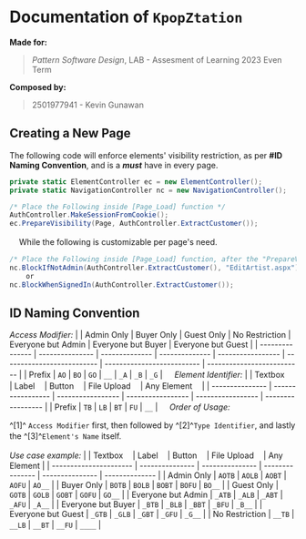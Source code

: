 ﻿ㅤ
ㅤ
# Documentation of `KpopZtation`

__Made for:__
> _Pattern Software Design_,
> LAB -  Assesment of Learning
> 2023 Even Term

__Composed by:__
> 2501977941 - Kevin Gunawan

## Creating a New Page

The following code will enforce elements' visibility restriction, as per __#ID Naming Convention__, and is a __*must*__ have in every page.
```csharp
private static ElementController ec = new ElementController();
private static NavigationController nc = new NavigationController();

/* Place the Following inside [Page_Load] function */
AuthController.MakeSessionFromCookie();
ec.PrepareVisibility(Page, AuthController.ExtractCustomer());
```
ㅤ
While the following is customizable per page's need.
```csharp
/* Place the Following inside [Page_Load] function, after the "PrepareVisibility" fucntion is called */
nc.BlockIfNotAdmin(AuthController.ExtractCustomer(), "EditArtist.aspx");
	or
nc.BlockWhenSignedIn(AuthController.ExtractCustomer());
```

## ID Naming Convention

_Access Modifier:_
|							|	Admin Only	|	Buyer Only		|	Guest Only		|	No Restriction	|	Everyone but Admin		|	Everyone but Buyer |	Everyone but Guest |
|	---------------	|	---------------	|	--------------	|	--------------	|	-----------------	|	--------------------------	|	--------------------------	|	--------------------------	|
|	Prefix				|	`AO`					| 	`BO`					|	`GO`					|	`__`						|	`_A`									|	`_B`									|	`_G`									|
ㅤ
_Element Identifier:_
|  							|	Textboxㅤ			|	Labelㅤ				|	Buttonㅤ			|	File Uploadㅤ		|	Any Elementㅤ	|
|	---------------	|	-----------------	|	-----------------	|	-----------------	|	-----------------	|	-----------------	|
|	Prefix				|	`TB`					| 	`LB`					|	`BT`					|	`FU`					|	`__`						|
ㅤ
_Order of Usage:_

^[1]^ `Access Modifier` first, then followed by ^[2]^`Type Identifier`, and lastly the ^[3]^`Element's Name` itself.
ㅤ

*Use case example:*
|  										|	Textboxㅤ		|	Labelㅤ			|	Buttonㅤ		|	File Uploadㅤ	|	Any Element	|
|	----------------------	|	---------------	|	---------------	|	---------------	|	---------------	|	--------------	|
|	Admin Only				|	`AOTB`			| 	`AOLB`			|	`AOBT`			|	`AOFU`			|	`AO__`			|
|	Buyer Only					|	`BOTB`			| 	`BOLB`			|	`BOBT`			|	`BOFU`			|	`BO__`			|
|	Guest Only					|	`GOTB`			| 	`GOLB`			|	`GOBT`			|	`GOFU`			|	`GO__`			|
|	Everyone but Admin	|	`_ATB`			|  `_ALB`				|	`_ABT`			|	`_AFU`			|	`_A__`				|
|	Everyone but Buyer	|	`_BTB`			|  `_BLB`				|	`_BBT`			|	`_BFU`			|	`_B__`				|
|	Everyone but Guest	|	`_GTB`			|  `_GLB`				|	`_GBT`			|	`_GFU`			|	`_G__`				|
|	No Restriction			|	`__TB`			|  `__LB`				|	`__BT`				|	`__FU`			|	`____`				|
ㅤ
